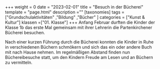 +++
weight = 0
date = "2023-02-01"
title = "Besuch in der Bücherei"
template = "page.html"
description =""
[taxonomies]
tags = ["Grundschulaktivitäten" ,"Bildung" ,"Bücher" ]
categories = ["Kunst & Kultur"]
klassen =["01. Klasse"]
+++
Anfang Februar durften die Kinder der Klasse 1b das erste Mal gemeinsam mit ihrer Lehrerin die Partenkirchener Bücherei besuchen.

<!-- more -->

Nach einer kurzen Führung durch die Bücherei konnten die Kinder in Ruhe in verschiedenen Büchern schmökern und sich das ein oder andere Buch mit nach Hause nehmen. Im regelmäßigen Abstand finden nun Büchereibesuche statt, um den Kindern Freude am Lesen und an Büchern zu vermitteln.